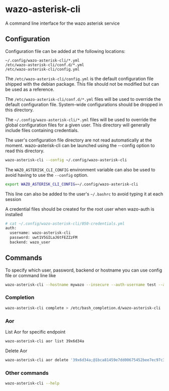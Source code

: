 # wazo-asterisk-cli
A command line interface for the wazo asterisk service

## Configuration

Configuration file can be added at the following locations:

```
~/.config/wazo-asterisk-cli/*.yml
/etc/wazo-asterisk-cli/conf.d/*.yml
/etc/wazo-asterisk-cli/config.yml
```

The `/etc/wazo-asterisk-cli/config.yml` is the default configuration file shipped with the debian package. This file should not be modified but can be used as a reference.

The `/etc/wazo-asterisk-cli/conf.d/*.yml` files will be used to override the default configuration file. System-wide configurations should be dropped in this directory.

The `~/.config/wazo-asterisk-cli/*.yml` files will be used to override the global configuration files for a given user. This directory will generally include files containing credentials.

The user's configuration file directory are not read automatically at the moment. wazo-asterisk-cli can be launched using the --config option to read this directory.

```sh
wazo-asterisk-cli --config ~/.config/wazo-asterisk-cli
```

The `WAZO_ASTERISK_CLI_CONFIG` environment variable can also be used to avoid having to use the `--config` option.

```sh
export WAZO_ASTERISK_CLI_CONFIG=~/.config/wazo-asterisk-cli
```

This line can also be added to the user's `~/.bashrc` to avoid typing it at each session

A credential files should be created for the root user when wazo-auth is installed

```sh
# cat ~/.config/wazo-asterisk-cli/050-credentials.yml
auth:
  username: wazo-asterisk-cli
  password: uwt1V5GILaJ6tFEZZzFM
  backend: wazo_user
```

## Commands

To specify which user, password, backend or hostname you can use config file or command line like

```sh
wazo-asterisk-cli --hostname mywazo --insecure --auth-username test --auth-password test --backend wazo_user <command> <args>
```

### Completion

```sh
wazo-asterisk-cli complete > /etc/bash_completion.d/wazo-asterisk-cli
```

### Aor

List Aor for specific endpoint

```sh
wazo-asterisk-cli aor list 39x6d34a
```

Delete Aor

```sh
wazo-asterisk-cli aor delete '39x6d34a;@1bca81459e7dd00675452bee7ec97c32'
```

### Other commands

```sh
wazo-asterisk-cli --help
```
